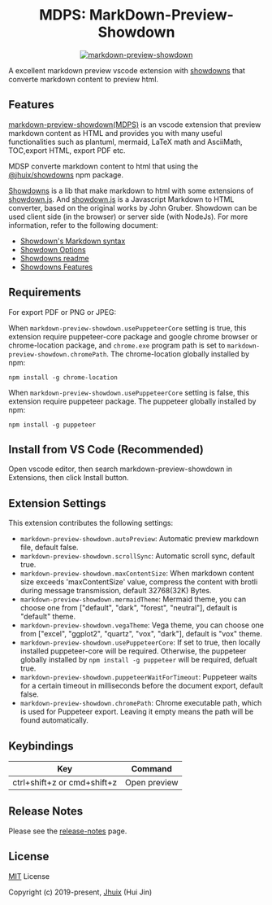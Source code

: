 
<h1 align="center">MDPS: MarkDown-Preview-Showdown</h1>

<p align="center"><a href="https://jhuix.github.io/vscode-markdown-preview-showdown" target="_blank" rel="noopener noreferrer"><img src="https://jhuix.github.io/vscode-markdown-preview-showdown/screenshot/vscode-mdps.png" alt="markdown-preview-showdown"></a></p>

A excellent markdown preview vscode extension with [showdowns](https://github.com/jhuix/showdowns) that converte markdown content to preview html.

## Features

[markdown-preview-showdown(MDPS)](https://github.com/jhuix/vscode-markdown-preview-showdown) is an vscode extension that preview markdown content as HTML and provides you with many useful functionalities such as plantuml, mermaid, LaTeX math and AsciiMath, TOC,export HTML, export PDF etc.

MDSP converte markdown content to html that using the [\@jhuix/showdowns](https://www.npmjs.com/package/@jhuix/showdowns) npm package.

[Showdowns](https://github.com/jhuix/showdowns) is a lib that make markdown to html with some extensions of [showdown.js](https://github.com/showdownjs/showdown). And [showdown.js](https://github.com/showdownjs/showdown) is a Javascript Markdown to HTML converter, based on the original works by John Gruber. Showdown can be used client side (in the browser) or server side (with NodeJs). For more information, refer to the following document:

- [Showdown's Markdown syntax](https://github.com/showdownjs/showdown/wiki/Showdown's-Markdown-syntax)
- [Showdown Options](https://github.com/showdownjs/showdown/wiki/Showdown-options)
- [Showdowns readme](https://github.com/jhuix/showdowns/blob/master/README.md)
- [Showdowns Features](https://github.com/jhuix/showdowns/blob/master/public/showdowns-features.md)

## Requirements

For export PDF or PNG or JPEG:

When `markdown-preview-showdown.usePuppeteerCore` setting is true, this extension require puppeteer-core package and google chrome browser or chrome-location package, and `chrome.exe` program path is set to `markdown-preview-showdown.chromePath`. The chrome-location globally installed by npm:

    npm install -g chrome-location

When `markdown-preview-showdown.usePuppeteerCore` setting is false, this extension require puppeteer package. The puppeteer globally installed by npm:

    npm install -g puppeteer


## Install from VS Code (Recommended)

Open vscode editor, then search markdown-preview-showdown in Extensions, then click Install button.

## Extension Settings

This extension contributes the following settings:

* `markdown-preview-showdown.autoPreview`: Automatic preview markdown file, default false.
* `markdown-preview-showdown.scrollSync`: Automatic scroll sync, default true.
* `markdown-preview-showdown.maxContentSize`: When markdown content size exceeds 'maxContentSize' value, compress the content with brotli during message transmission, default 32768(32K) Bytes.
* `markdown-preview-showdown.mermaidTheme`: Mermaid theme, you can choose one from ["default", "dark", "forest", "neutral"], default is "default" theme.
* `markdown-preview-showdown.vegaTheme`: Vega theme, you can choose one from ["excel", "ggplot2", "quartz", "vox", "dark"], default is "vox"  theme.
* `markdown-preview-showdown.usePuppeteerCore`: If set to true, then locally installed puppeteer-core will be required. Otherwise, the puppeteer globally installed by `npm install -g puppeteer` will be required, defualt true.
* `markdown-preview-showdown.puppeteerWaitForTimeout`: Puppeteer waits for a certain timeout in milliseconds before the document export, default false.
* `markdown-preview-showdown.chromePath`: Chrome executable path, which is used for Puppeteer export. Leaving it empty means the path will be found automatically.

## Keybindings

|Key|Command|
|-----|---|
|ctrl+shift+z or cmd+shift+z | Open preview |

## Release Notes

Please see the [release-notes](https://github.com/jhuix/vscode-markdown-preview-showdown/blob/master/docs/release-notes.md) page.

## License

[MIT](https://github.com/jhuix/markdown-preview-showdown/blob/master/LICENSE) License

Copyright (c) 2019-present, [Jhuix](mailto:jhuix0117@gmail.com) (Hui Jin)